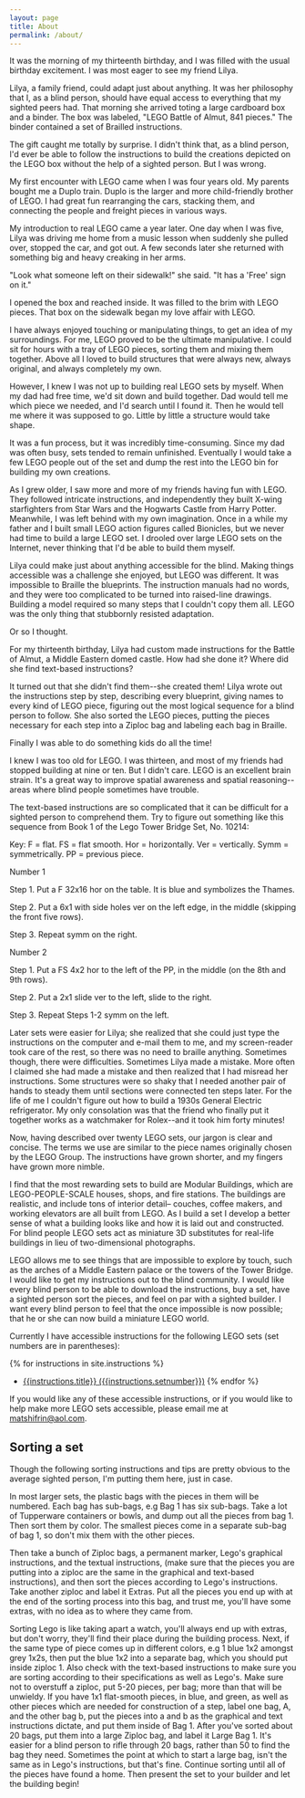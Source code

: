 ```yaml
---
layout: page
title: About
permalink: /about/
---
```




It was the morning of my thirteenth birthday, and I was filled with the usual birthday excitement. I was most eager to see my friend Lilya.

Lilya, a family friend, could adapt just about anything. It was her philosophy that I, as a blind person, should have equal access to everything that my sighted peers had. That  morning she arrived toting a large cardboard box and a binder. The box was labeled, "LEGO Battle of Almut, 841 pieces." The binder contained a set of Brailled instructions.

The gift caught me totally by surprise. I didn't think that, as a blind person, I'd ever be able to follow the instructions to build the creations depicted on  the LEGO box without the help of a sighted person. But I was wrong.

My first encounter with LEGO came when I was four years old. My parents bought me a Duplo train. Duplo is the larger and more child-friendly brother of LEGO. I had great fun rearranging the cars, stacking them, and connecting the people and freight pieces in various ways.

My introduction to real LEGO came a year later. One day when I was five, Lilya was driving me home from a music lesson when suddenly she pulled over, stopped the car, and got out. A few seconds later she returned with something big and heavy creaking in her arms.

"Look what someone left on their sidewalk!" she said. "It has a 'Free' sign on it."

I opened the box and reached inside. It was filled to the brim with LEGO pieces. That box on the sidewalk began my love affair with LEGO.

I have always enjoyed touching or manipulating things, to get an idea of my surroundings. For me, LEGO proved to be the ultimate manipulative. I could sit for hours with a tray of LEGO pieces, sorting them and mixing them together. Above all I loved to build structures that were always new, always original, and always completely my own.

However, I knew I was not up to building real LEGO sets by myself. When my dad had free time, we'd sit down and build together. Dad would tell me which piece we needed, and I'd search until I found it. Then he would tell me where it was supposed to go. Little by little a structure would take shape.

It was a fun process, but it was incredibly time-consuming. Since my dad was often busy, sets tended to remain unfinished. Eventually I would take a few LEGO people out of the set and dump the rest into the LEGO bin for building my own creations.

As I grew older, I saw more and more of my friends having fun with LEGO. They followed intricate instructions, and independently they built X-wing starfighters from Star Wars and the Hogwarts Castle from Harry Potter. Meanwhile, I was left behind with my own imagination. Once in a while my father and I built small LEGO action figures called Bionicles, but we never had time to build a large LEGO set. I drooled over large LEGO sets on the Internet, never thinking that I'd be able to build them myself.

Lilya could make just about anything accessible for the blind. Making things accessible was a challenge she enjoyed, but LEGO was different. It was impossible to Braille the blueprints. The instruction manuals had no words, and they were too complicated to be turned into raised-line drawings. Building a model required so many steps that I couldn't copy them all. LEGO was the only thing that stubbornly resisted adaptation.

Or so I thought.

For my thirteenth birthday, Lilya had custom made instructions for the Battle of Almut, a Middle Eastern domed castle. How had she done it? Where did she find text-based instructions?

It turned out that she didn't find them--she created them! Lilya wrote out the instructions step by step, describing every blueprint, giving names to every kind of LEGO piece, figuring out the most logical sequence for a blind person to follow. She also sorted the LEGO pieces, putting the pieces necessary for each step into a Ziploc bag and labeling each bag in Braille.

Finally I was able to do something kids do all the time!

I knew I was too old for LEGO. I was thirteen, and most of my friends had stopped building at nine or ten. But I didn't care. LEGO is an excellent brain strain. It's a great way to improve spatial awareness and spatial reasoning--areas where blind people sometimes have trouble.

The text-based instructions are so complicated that it can be difficult for a sighted person to comprehend them. Try to figure out something like this sequence from Book 1 of the Lego Tower Bridge Set, No. 10214:

Key: F = flat.
FS = flat smooth.
Hor = horizontally.
Ver = vertically.
Symm = symmetrically.
PP = previous piece.

Number 1

Step 1. Put a F 32x16 hor on the table. It is blue and symbolizes the Thames.

Step 2. Put a 6x1 with side holes ver on the left edge, in the middle (skipping the front five rows).

Step 3. Repeat symm on the right.

Number 2

Step 1. Put a FS 4x2 hor to the left of the PP, in the middle (on the 8th and 9th rows).

Step 2. Put a 2x1 slide ver to the left, slide to the right.

Step 3. Repeat Steps 1-2 symm on the left.

Later sets were easier for Lilya; she realized that she could just type the instructions on the computer and e-mail them to me, and  my screen-reader took care of the rest, so there was no need to braille anything. Sometimes though, there were difficulties. Sometimes Lilya made a mistake. More often I claimed she had made a mistake and then realized that I had misread her instructions. Some structures were so shaky that I needed another pair of hands to steady them until sections were connected ten steps later. For the life of me I couldn't figure out how to build a 1930s General Electric refrigerator. My only consolation was that the friend who finally put it together works as a watchmaker for Rolex--and it took him forty minutes!

  Now, having described over twenty LEGO sets, our jargon is clear and concise. The terms we use are similar to the piece names originally chosen by the LEGO Group. The instructions have grown shorter, and my fingers have grown more nimble. 

I find that the most rewarding sets to build are Modular Buildings, which are LEGO-PEOPLE-SCALE houses, shops, and fire stations. The buildings are realistic, and include tons of interior detail– couches, coffee makers, and working elevators are all built from LEGO. As I build a set I develop a better sense of what a building looks like and how it is laid out and constructed. For blind people LEGO sets act as miniature 3D substitutes for real-life buildings in lieu of two-dimensional photographs.

LEGO allows me to see things that are impossible to explore by touch, such as the arches of a Middle Eastern palace or the towers of the Tower Bridge. I would like to get my instructions out to the blind community. I would like every blind person to be able to download the instructions, buy a set, have a sighted person sort the pieces, and feel on par with a sighted builder. I want every blind person to feel that the once impossible is now possible; that he or she can now build a miniature LEGO world.

Currently I have accessible instructions for the following LEGO sets (set numbers are in parentheses):

{% for instructions in site.instructions %}
- [{{instructions.title}} ({{instructions.setnumber}})]({{instructions.url}})
{% endfor %}

If you would like any of these accessible instructions, or if you would like to help make more LEGO sets accessible, please email me at matshifrin@aol.com.


Sorting a set
------------

Though the following sorting instructions and tips are pretty obvious to the average sighted person, I'm putting them here, just in case.

In most larger sets, the plastic bags with the pieces in them will be numbered. Each bag has sub-bags, e.g Bag 1 has six sub-bags. Take a lot of Tupperware containers or bowls, and dump out all the pieces from bag 1. Then sort them by color. The smallest pieces come in a separate sub-bag of bag 1, so don't mix them with the other pieces. 

Then take a bunch of Ziploc bags, a permanent marker, Lego's graphical instructions, and the textual instructions, (make sure that the pieces you are putting into a ziploc are the same in the graphical and text-based instructions), and then sort the pieces according to Lego's instructions. Take another ziploc and label it Extras. Put all the pieces you end up with at the end of the sorting process into this bag, and trust me, you'll have some extras, with no idea as to where they came from. 

Sorting Lego is like taking apart a watch, you'll always end up with extras, but don't worry, they'll find their place during the building process. Next, if the same type of piece comes up in different colors, e.g 1 blue 1x2 amongst grey 1x2s, then put the blue 1x2 into a separate bag, which you should put inside ziploc 1. Also check with the text-based instructions to make sure you are sorting according to their specifications as well as Lego's. Make sure not to overstuff a ziploc, put 5-20 pieces, per bag; more than that will be unwieldy. If you have 1x1 flat-smooth pieces, in blue, and green, as well as other pieces which are needed for construction of a step, label one bag, A, and the other bag b, put the pieces into a and b as the graphical and text instructions dictate, and put them inside of Bag 1. After you've sorted about 20 bags, put them into a large Ziploc bag, and label it Large Bag 1. It's easier for a blind person to rifle through 20 bags, rather than 50 to find the bag they need. Sometimes the point at which to start a large bag, isn't the same as in Lego's instructions, but that's fine. Continue sorting until all of the pieces have found a home. Then present the set to your builder and let the building begin!

